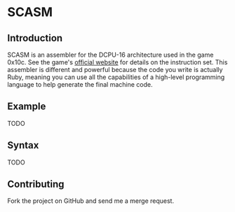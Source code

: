 SCASM
=====

Introduction
------------

SCASM is an assembler for the DCPU-16 architecture used in the game 0x10c.
See the game's [official website](http://0x10c.com/) for details on the
instruction set. This assembler is different and powerful because the
code you write is actually Ruby, meaning you can use all the capabilities
of a high-level programming language to help generate the final machine code.

Example
-------

TODO

Syntax
------

TODO

Contributing
------------

Fork the project on GitHub and send me a merge request.
